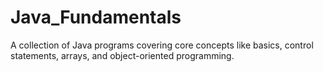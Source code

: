# Java_Fundamentals
A collection of Java programs covering core concepts like basics, control statements, arrays, and object-oriented programming.
